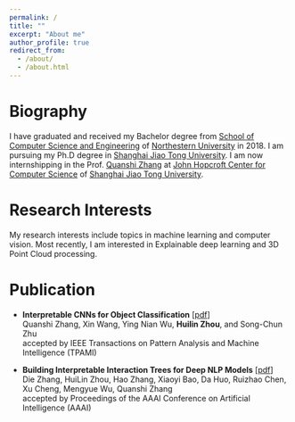 ```yaml
---
permalink: /
title: ""
excerpt: "About me"
author_profile: true
redirect_from: 
  - /about/
  - /about.html
---
```


# Biography
I have graduated and received my Bachelor degree from [School of Computer Science and Engineering](http://www.cse.neu.edu.cn/) of [Northestern University](http://www.neu.edu.cn/) in 2018. I am pursuing my Ph.D degree in [Shanghai Jiao Tong University](https://www.sjtu.edu.cn/). I am now internshipping in the Prof. [Quanshi Zhang](http://qszhang.com/#) at [John Hopcroft Center for Computer Science](http://jhc.sjtu.edu.cn/) of [Shanghai Jiao Tong University](https://www.sjtu.edu.cn/).

# Research Interests
My research interests include topics in machine learning and computer vision.
Most recently, I am interested in Explainable deep learning and 3D Point Cloud processing.

Publication
======
* **Interpretable CNNs for Object Classification** \[[pdf](https://zhouhuilin116.github.io/files/PAMI2020_interpretableCNNs.pdf)\]<br>
    Quanshi Zhang, Xin Wang, Ying Nian Wu, **Huilin Zhou**, and Song-Chun Zhu<br>
    accepted by IEEE Transactions on Pattern Analysis and Machine Intelligence (TPAMI)

* **Building Interpretable Interaction Trees for Deep NLP Models** \[[pdf](https://zhouhuilin116.github.io/files/AAAI-63.ZhangD.pdf)\]<br>
    Die Zhang, HuiLin Zhou, Hao Zhang, Xiaoyi Bao, Da Huo, Ruizhao Chen, Xu Cheng, Mengyue Wu, Quanshi Zhang<br>
    accepted by Proceedings of the AAAI Conference on Artificial Intelligence (AAAI)

